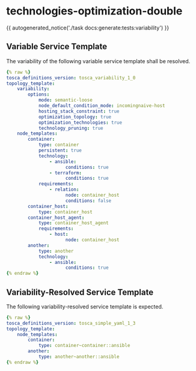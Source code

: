 # technologies-optimization-double

{{ autogenerated_notice('./task docs:generate:tests:variability') }}


## Variable Service Template

The variability of the following variable service template shall be resolved.

```yaml linenums="1"
{% raw %}
tosca_definitions_version: tosca_variability_1_0
topology_template:
    variability:
        options:
            mode: semantic-loose
            node_default_condition_mode: incomingnaive-host
            hosting_stack_constraint: true
            optimization_topology: true
            optimization_technologies: true
            technology_pruning: true
    node_templates:
        container:
            type: container
            persistent: true
            technology:
                - ansible:
                      conditions: true
                - terraform:
                      conditions: true
            requirements:
                - relation:
                      node: container_host
                      conditions: false
        container_host:
            type: container_host
        container_host_agent:
            type: container_host_agent
            requirements:
                - host:
                      node: container_host
        another:
            type: another
            technology:
                - ansible:
                      conditions: true
{% endraw %}
```




## Variability-Resolved Service Template

The following variability-resolved service template is expected.

```yaml linenums="1"
{% raw %}
tosca_definitions_version: tosca_simple_yaml_1_3
topology_template:
    node_templates:
        container:
            type: container~container::ansible
        another:
            type: another~another::ansible
{% endraw %}
```

